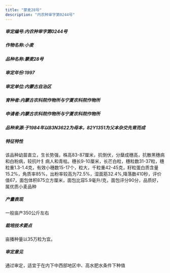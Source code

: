 ```yaml
---
title: "蒙麦28号"
description: "内农种审字第0244号"
---
```

##### 审定编号:内农种审字第0244号

##### 作物名称:小麦

##### 品种名称:蒙麦28号

##### 审定年份:1997

##### 审定单位:内蒙古自治区

##### 育种者:内蒙古农科院作物所与宁夏农科院作物所

##### 申请者:内蒙古农科院作物所与宁夏农科院作物所

##### 品种来源:于1984年以83N3622为母本，82Y1351为父本杂交先育而成


##### 特征特性
该品种幼苗直立，生长势强，株高83-87厘米，抗倒伏，分蘖成穗高，抗散黑穗病和白粉病，较抗叶犭病人和青枯。穗长9-10厘米，长芒白粒，穗粒数31-37粒，穗粒重1.3-1.4克，有效小穗数15-17个，粒大，千粒重42-45克，籽粒蛋白质含量15.2%，角质率85%，出粉率较高为72.5%，湿面筋32.4%,降落数410秒，评价值67，面包体积875立方厘米，面包比容5.9毫升/克，面包评分90分，品质好，属优质小麦品种


##### 产量表现
一般亩产350公斤左右


##### 栽培技术要点
亩播种量以35万粒为宜。

##### 审定意见
通过审定，适宜于在内下中西部地区中、高水肥水条件下种值

